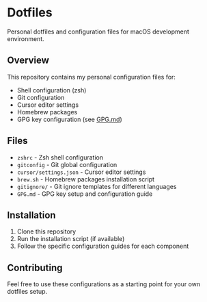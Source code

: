 # Dotfiles

Personal dotfiles and configuration files for macOS development environment.

## Overview

This repository contains my personal configuration files for:
- Shell configuration (zsh)
- Git configuration
- Cursor editor settings
- Homebrew packages
- GPG key configuration (see [GPG.md](docs/GPG.md))

## Files

- `zshrc` - Zsh shell configuration
- `gitconfig` - Git global configuration
- `cursor/settings.json` - Cursor editor settings
- `brew.sh` - Homebrew packages installation script
- `gitignore/` - Git ignore templates for different languages
- `GPG.md` - GPG key setup and configuration guide

## Installation

1. Clone this repository
2. Run the installation script (if available)
3. Follow the specific configuration guides for each component

## Contributing

Feel free to use these configurations as a starting point for your own dotfiles setup.
